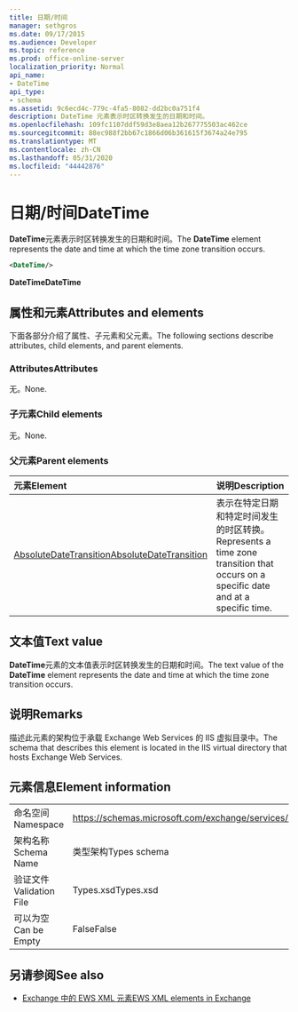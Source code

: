 ```yaml
---
title: 日期/时间
manager: sethgros
ms.date: 09/17/2015
ms.audience: Developer
ms.topic: reference
ms.prod: office-online-server
localization_priority: Normal
api_name:
- DateTime
api_type:
- schema
ms.assetid: 9c6ecd4c-779c-4fa5-8082-dd2bc0a751f4
description: DateTime 元素表示时区转换发生的日期和时间。
ms.openlocfilehash: 109fc1107ddf59d3e8aea12b267775503ac462ce
ms.sourcegitcommit: 88ec988f2bb67c1866d06b361615f3674a24e795
ms.translationtype: MT
ms.contentlocale: zh-CN
ms.lasthandoff: 05/31/2020
ms.locfileid: "44442876"
---
```

# <a name="datetime"></a><span data-ttu-id="8d21d-103">日期/时间</span><span class="sxs-lookup"><span data-stu-id="8d21d-103">DateTime</span></span>

<span data-ttu-id="8d21d-104">**DateTime**元素表示时区转换发生的日期和时间。</span><span class="sxs-lookup"><span data-stu-id="8d21d-104">The **DateTime** element represents the date and time at which the time zone transition occurs.</span></span> 
  
```xml
<DateTime/>
```

<span data-ttu-id="8d21d-105">**DateTime**</span><span class="sxs-lookup"><span data-stu-id="8d21d-105">**DateTime**</span></span>

## <a name="attributes-and-elements"></a><span data-ttu-id="8d21d-106">属性和元素</span><span class="sxs-lookup"><span data-stu-id="8d21d-106">Attributes and elements</span></span>

<span data-ttu-id="8d21d-107">下面各部分介绍了属性、子元素和父元素。</span><span class="sxs-lookup"><span data-stu-id="8d21d-107">The following sections describe attributes, child elements, and parent elements.</span></span>
  
### <a name="attributes"></a><span data-ttu-id="8d21d-108">Attributes</span><span class="sxs-lookup"><span data-stu-id="8d21d-108">Attributes</span></span>

<span data-ttu-id="8d21d-109">无。</span><span class="sxs-lookup"><span data-stu-id="8d21d-109">None.</span></span>
  
### <a name="child-elements"></a><span data-ttu-id="8d21d-110">子元素</span><span class="sxs-lookup"><span data-stu-id="8d21d-110">Child elements</span></span>

<span data-ttu-id="8d21d-111">无。</span><span class="sxs-lookup"><span data-stu-id="8d21d-111">None.</span></span>
  
### <a name="parent-elements"></a><span data-ttu-id="8d21d-112">父元素</span><span class="sxs-lookup"><span data-stu-id="8d21d-112">Parent elements</span></span>

|<span data-ttu-id="8d21d-113">**元素**</span><span class="sxs-lookup"><span data-stu-id="8d21d-113">**Element**</span></span>|<span data-ttu-id="8d21d-114">**说明**</span><span class="sxs-lookup"><span data-stu-id="8d21d-114">**Description**</span></span>|
|:-----|:-----|
|[<span data-ttu-id="8d21d-115">AbsoluteDateTransition</span><span class="sxs-lookup"><span data-stu-id="8d21d-115">AbsoluteDateTransition</span></span>](absolutedatetransition.md) <br/> |<span data-ttu-id="8d21d-116">表示在特定日期和特定时间发生的时区转换。</span><span class="sxs-lookup"><span data-stu-id="8d21d-116">Represents a time zone transition that occurs on a specific date and at a specific time.</span></span>  <br/> |
   
## <a name="text-value"></a><span data-ttu-id="8d21d-117">文本值</span><span class="sxs-lookup"><span data-stu-id="8d21d-117">Text value</span></span>

<span data-ttu-id="8d21d-118">**DateTime**元素的文本值表示时区转换发生的日期和时间。</span><span class="sxs-lookup"><span data-stu-id="8d21d-118">The text value of the **DateTime** element represents the date and time at which the time zone transition occurs.</span></span> 
  
## <a name="remarks"></a><span data-ttu-id="8d21d-119">说明</span><span class="sxs-lookup"><span data-stu-id="8d21d-119">Remarks</span></span>

<span data-ttu-id="8d21d-120">描述此元素的架构位于承载 Exchange Web Services 的 IIS 虚拟目录中。</span><span class="sxs-lookup"><span data-stu-id="8d21d-120">The schema that describes this element is located in the IIS virtual directory that hosts Exchange Web Services.</span></span>
  
## <a name="element-information"></a><span data-ttu-id="8d21d-121">元素信息</span><span class="sxs-lookup"><span data-stu-id="8d21d-121">Element information</span></span>

|||
|:-----|:-----|
|<span data-ttu-id="8d21d-122">命名空间</span><span class="sxs-lookup"><span data-stu-id="8d21d-122">Namespace</span></span>  <br/> |https://schemas.microsoft.com/exchange/services/2006/types  <br/> |
|<span data-ttu-id="8d21d-123">架构名称</span><span class="sxs-lookup"><span data-stu-id="8d21d-123">Schema Name</span></span>  <br/> |<span data-ttu-id="8d21d-124">类型架构</span><span class="sxs-lookup"><span data-stu-id="8d21d-124">Types schema</span></span>  <br/> |
|<span data-ttu-id="8d21d-125">验证文件</span><span class="sxs-lookup"><span data-stu-id="8d21d-125">Validation File</span></span>  <br/> |<span data-ttu-id="8d21d-126">Types.xsd</span><span class="sxs-lookup"><span data-stu-id="8d21d-126">Types.xsd</span></span>  <br/> |
|<span data-ttu-id="8d21d-127">可以为空</span><span class="sxs-lookup"><span data-stu-id="8d21d-127">Can be Empty</span></span>  <br/> |<span data-ttu-id="8d21d-128">False</span><span class="sxs-lookup"><span data-stu-id="8d21d-128">False</span></span>  <br/> |
   
## <a name="see-also"></a><span data-ttu-id="8d21d-129">另请参阅</span><span class="sxs-lookup"><span data-stu-id="8d21d-129">See also</span></span>

- [<span data-ttu-id="8d21d-130">Exchange 中的 EWS XML 元素</span><span class="sxs-lookup"><span data-stu-id="8d21d-130">EWS XML elements in Exchange</span></span>](ews-xml-elements-in-exchange.md)

